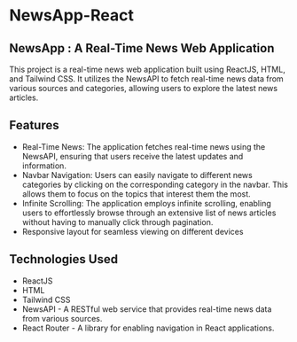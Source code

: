 # NewsApp-React
## NewsApp : A Real-Time News Web Application

This project is a real-time news web application built using ReactJS, HTML, and Tailwind CSS. It utilizes the NewsAPI to fetch real-time news data from various sources and categories, allowing users to explore the latest news articles.

## Features

- Real-Time News: The application fetches real-time news using the NewsAPI, ensuring that users receive the latest updates and information.
- Navbar Navigation: Users can easily navigate to different news categories by clicking on the corresponding category in the navbar. This allows them to focus on the topics that interest them the most.
- Infinite Scrolling: The application employs infinite scrolling, enabling users to effortlessly browse through an extensive list of news articles without having to manually click through pagination.
- Responsive layout for seamless viewing on different devices

## Technologies Used

- ReactJS
- HTML
- Tailwind CSS
- NewsAPI - A RESTful web service that provides real-time news data from various sources.
- React Router - A library for enabling navigation in React applications.
